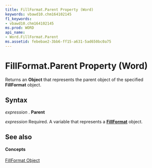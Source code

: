 ```yaml
---
title: FillFormat.Parent Property (Word)
keywords: vbawd10.chm164102145
f1_keywords:
- vbawd10.chm164102145
ms.prod: WORD
api_name:
- Word.FillFormat.Parent
ms.assetid: febebae2-3bb6-ff15-a631-5ad650bc0a75
---
```



# FillFormat.Parent Property (Word)

Returns an  **Object** that represents the parent object of the specified **FillFormat** object.


## Syntax

 _expression_ . **Parent**

 _expression_ Required. A variable that represents a **[FillFormat](fillformat-object-word.md)** object.


## See also


#### Concepts


[FillFormat Object](fillformat-object-word.md)

